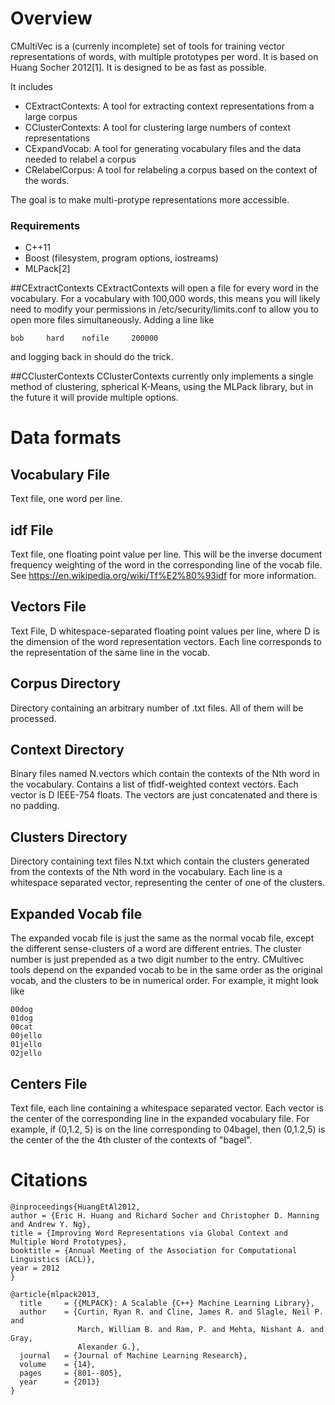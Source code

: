 # Overview
CMultiVec is a (currenly incomplete) set of tools for training vector 
representations of words, with multiple prototypes per word.  It is 
based on Huang Socher 2012[1].  It is designed to be as fast as 
possible.

It includes

* CExtractContexts: A tool for extracting context representations from a large corpus 
* CClusterContexts: A tool for clustering large numbers of context representations
* CExpandVocab: A tool for generating vocabulary files and the data needed to relabel a corpus
* CRelabelCorpus: A tool for relabeling a corpus based on the context of the words.

The goal is to make multi-protype representations more accessible.

### Requirements
* C++11
* Boost (filesystem, program options, iostreams)
* MLPack[2]

##CExtractContexts
CExtractContexts will open a file for every word in the vocabulary. For 
a vocabulary with 100,000 words, this means you will likely need to 
modify your permissions in /etc/security/limits.conf to allow you to 
open more files simultaneously. Adding a line like

    bob     hard    nofile     200000

and logging back in should do the trick.


##CClusterContexts
CClusterContexts currently only implements a single method of clustering, spherical K-Means, using the MLPack library, but in the future it will provide multiple options.

# Data formats

## Vocabulary File
Text file, one word per line.

## idf File
Text file, one floating point value per line.  This will be the inverse 
document frequency weighting of the word in the corresponding line of 
the vocab file.  See https://en.wikipedia.org/wiki/Tf%E2%80%93idf for 
more information.

## Vectors File
Text File, D whitespace-separated floating point values per line, where 
D is the dimension of the word representation vectors.  Each line 
corresponds to the representation of the same line in the vocab.

## Corpus Directory
Directory containing an arbitrary number of .txt files.  All of them 
will be processed.

## Context Directory
Binary files named N.vectors which contain the contexts of the Nth word in 
the vocabulary. Contains a list of tfidf-weighted context vectors.  Each 
vector is D IEEE-754 floats. The vectors are just concatenated and there 
is no padding.

## Clusters Directory
Directory containing text files N.txt which contain the clusters generated from the contexts of the Nth word in the vocabulary.  Each line is a whitespace separated vector, representing the center of one of the clusters.

## Expanded Vocab file

The expanded vocab file is just the same as the normal vocab file, except the different sense-clusters of a word are different entries.  The cluster number is just prepended as a two digit number to the entry.  CMultivec tools depend on the expanded vocab to be in the same order as the original vocab, and the clusters to be in numerical order.  For example, it might look like

````
00dog
01dog
00cat
00jello
01jello
02jello
````

## Centers File
Text file, each line containing a whitespace separated vector.  Each vector is the center of the corresponding line in the expanded vocabulary file.  For example, if (0,1.2, 5) is on the line corresponding to 04bagel, then (0,1.2,5) is the center of the the 4th cluster of the contexts of "bagel".

# Citations
````
@inproceedings{HuangEtAl2012,
author = {Eric H. Huang and Richard Socher and Christopher D. Manning and Andrew Y. Ng},
title = {Improving Word Representations via Global Context and Multiple Word Prototypes},
booktitle = {Annual Meeting of the Association for Computational Linguistics (ACL)},
year = 2012
}

@article{mlpack2013,
  title     = {{MLPACK}: A Scalable {C++} Machine Learning Library},
  author    = {Curtin, Ryan R. and Cline, James R. and Slagle, Neil P. and
               March, William B. and Ram, P. and Mehta, Nishant A. and Gray,
               Alexander G.},
  journal   = {Journal of Machine Learning Research},
  volume    = {14},
  pages     = {801--805},
  year      = {2013}
}
````
